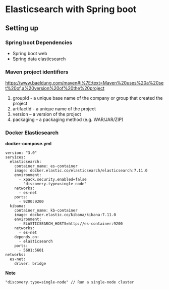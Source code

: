 # Elasticsearch with Spring boot

## Setting up

### Spring boot Dependencies

- Spring boot web
- Spring data elasticsearch

### Maven project identifiers

https://www.baeldung.com/maven#:%7E:text=Maven%20uses%20a%20set%20of,a%20version%20of%20the%20project

1. groupId - a unique base name of the company or group that created the project
2. artifactId - a unique name of the project
3. version – a version of the project
4. packaging – a packaging method (e.g. WAR/JAR/ZIP)

### Docker Elasticsearch
**docker-compose.yml**

```
version: "3.0"
services:
  elasticsearch:
    container_name: es-container
    image: docker.elastic.co/elasticsearch/elasticsearch:7.11.0
    environment:
      - xpack.security.enabled=false
      - "discovery.type=single-node"
    networks:
      - es-net
    ports:
      - 9200:9200
  kibana:
    container_name: kb-container
    image: docker.elastic.co/kibana/kibana:7.11.0
    environment:
      - ELASTICSEARCH_HOSTS=http://es-container:9200
    networks:
      - es-net
    depends_on:
      - elasticsearch
    ports:
      - 5601:5601
networks:
  es-net:
    driver: bridge
```
**Note**
```
"discovery.type=single-node" // Run a single-node cluster
```

